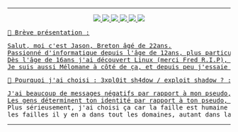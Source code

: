 <hr>

<!-- DEB : Social Links -->
<p align="center">
  <!--<a href="https://www.root-me.org/3xpl0it-Sh4d0w">
    <img src="">
  </a>-->
  <a href="https://gitlab.com/3xpl0it.sh4d0w">
    <img src="https://img.shields.io/badge/-GITLAB-blue?logo=gitlab&labelColor=3b3b3b&color=white">
  </a>
  <a href="https://telegram.me/exploit_shadow">
    <img src="https://img.shields.io/badge/-TELEGRAM-blue?logo=telegram&labelColor=3b3b3b&color=white">
  </a>
  <a href="https://instagram.com/3xpl0it.sh4d0w">
    <img src="https://img.shields.io/badge/-INSTAGRAM-blue?logo=instagram&logoColor=ff00ca&labelColor=3b3b3b&color=white">
  </a>
  <a href="https://tiktok.com/@3xpl0it.sh4d0w">
    <img src="https://img.shields.io/badge/-TIKTOK-blue?logo=tiktok&labelColor=3b3b3b&color=white">
  </a>
  <a href="https://mamot.fr/@3xpl0it_sh4d0w">
    <img src="https://img.shields.io/badge/-MASTODON-blue?logo=mastodon&labelColor=3b3b3b&color=white">
  </a>
  <a href="https://discord.com/users/744961307932885052">
    <img src="https://img.shields.io/badge/-DISCORD-blue?logo=tiktok&labelColor=3b3b3b&color=white"
  </a>
</p>
<!-- FIN : Social Links -->

<!-- DEB : About Me -->
<pre color="#00A4FF">
👋 Brève présentation :
</pre>
<pre color="#FFFA78">
Salut, moi c'est Jason, Breton âgé de 22ans.
Passionné d'informatique depuis l'âge de 12ans, plus particulièrement à la cybersecurité.
Dès l'âge de 16ans j'ai découvert Linux (merci Fred R.I.P), j'ai tout de suite eu le coup de foudre.
Je suis aussi Mélomane à côté de ça, et depuis peu j'essaie de créer mes musiques sous LMMS.
</pre>

<pre color="#00A4FF">
🤔 Pourquoi j'ai choisi : 3xpl0it sh4dow / exploit shadow ? :
</pre>
<pre color="#FFFA78">
J'ai beaucoup de messages négatifs par rapport à mon pseudo, 
Les gens déterminent ton identité par rapport à ton pseudo, on prétend que je suis un <a href="https://en.wiktionary.org/wiki/h4x0r">h4x0r</a>.
Plus sérieusement, j'ai choisi ça car la faille est humaine avant tout, c'est les humains qui concoivent, 
les failles il y en a dans tout les domaines, autant dans la vie quotidienne que dans l'informatique.
</pre>
<!-- FIN : About Me -->
<hr>
